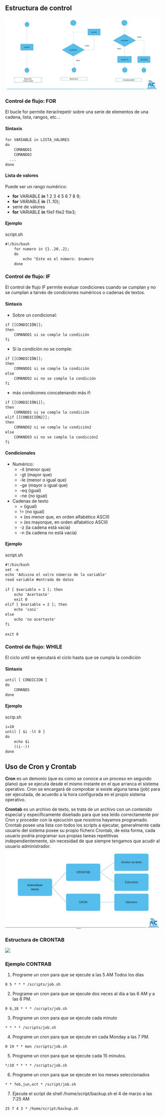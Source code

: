 ## Estructura de control

![](https://github.com/Felipe0408/Imagenes/blob/main/ControlFlujoImg)

### Control de flujo: **FOR**
El bucle for permite iterar/repetir sobre una serie de elementos de una cadena, lista, rangos, etc...
#### Sintaxis
```
for VARIABLE in LISTA_VALORES
do
	COMANDO1
	COMANDO2
  ...
done
```
#### Lista de valores
Puede ser un rango numérico:
- **for** VARIABLE **in** 1 2 3 4 5 6 7 8 9;
- **for** VARIABLE **in** {1..10};
- serie de valores
- **for** VARIABLE **in** file1 file2 file3;
#### Ejemplo
script.sh
```
#!/bin/bash
	for numero in {1..20..2};
	do
		echo "Este es el número: $numero
	done
```

### Control de flujo: **IF**
El control de flujo IF permite evaluar condiciones cuando se cumplan y no se cumplan a tarvés de condiciones numéricos o cadenas de textos.
#### Sintaxis
- Sobre un condicional:
```
if [[CONDICIÓN]];
then
	COMANDO1 si se comple la condición
fi
```
-  Si la condición no se comple:
```
if [[CONDICIÓN]];
then
	COMANDO1 si se comple la condición
else
	COMANDO2 si no se comple la condición
fi
```
- más condicones concatenando más if:
```
if [[CONDICIÓN1]];
then
	COMANDO1 si se comple la condición
elif [[CONDICIÓN2]];
then
	COMANDO2 si se comple la condición2
else
	COMANDO3 si no se comple la condición2
fi
```
#### Condicionales
- Numérico:
	- -it (menor que)
	- -gt (mayor que)
	- -le (menor o igual que)
	- -ge (mayor o igual que)
	- -eq (igual)
	- -ne (no igual)
- Cadenas de texto
	- = (igual)
	- != (no igual)
	- < (es menor que, en orden alfabético ASCII)
	- \> (es mayorque, en orden alfabético ASCII)
	- -z (la cadena está vacía)
	- -n (la cadena no está vacía)
#### Ejemplo
script.sh
```
#!/bin/bash
set -e
echo 'Adivina el valro númerio de la variable'
read variable #entrada de datos

if [ $variable = 1 ]; then
	echo 'Acertaste'
	exit 0
elif [ $variable = 2 ]; then
	echo 'casi'
else
	echo 'no acertaste'
fi

exit 0
```

### Control de flujo: **WHILE**
El ciclo until se ejecutará el ciclo hasta que se cumpla la condición
#### Sintaxis
```
until [ CONDICION ]
do
	COMANDS
done
```
#### Ejemplo
scrip.sh
```
i=10
until [ $i -lt 0 ]
do
	echo $i
	((i--))
done
```

## Uso de Cron y Crontab
**Cron** es un demonio (que es como se conoce a un proceso en segundo plano) que se ejecuta desde el mismo instante en el que arranca el sistema operativo. Cron se encargará de comprobar si existe alguna tarea (job) para ser ejecutada, de acuerdo a la hora configurada en el propio sistema operativo. 

**Crontab** es un archivo de texto, se trata de un archivo con un contenido especial y específicamente diseñado para que sea leído correctamente por Cron y proceder con la ejecución que nosotros hayamos programado. Crontab posee una lista con todos los scripts a ejecutar, generalmente cada usuario del sistema posee su propio fichero Crontab, de esta forma, cada usuario podría programar sus propias tareas repetitivas independientemente, sin necesidad de que siempre tengamos que acudir al usuario administrador.
![](https://github.com/Felipe0408/Imagenes/blob/main/Cron_Crontab)

### Estructura de CRONTAB
![](https://github.com/Felipe0408/Imagenes/blob/main/Estructura_Crontab)


### Ejemplo **CONTRAB**
1. Programe un cron para que se ejecute a las 5 AM Todos los días
```
0 5 * * * /scripts/job.sh
```
2. Programe un cron para que se ejecute dos veces al día a las 6 AM y a las 6 PM.
```
0 6,18 * * * /scripts/job.sh
```
3. Programe un cron para que se ejecute cada minuto
```
* * * * /scripts/job.sh
```
4. Programe un cron para que se ejecute en cada Monday a las 7 PM.
```
0 19 * * mon /scripts/job.sh
```
5. Programe un cron para que se ejecute cada 15 minutos.
```
*/10 * * * * /scripts/job.sh
```
6. Programe un cron para que se ejecute en los meses seleccionados
```
* * feb,jun,oct * /script/job.sh
```
7. Ejecute el script de shell /home/script/backup.sh el 4 de marzo a las 7:25 AM
```
25 7 4 3 * /home/script/backup.sh
```

